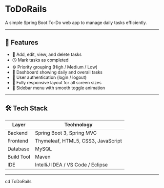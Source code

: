 # ToDoRails
A simple Spring Boot To-Do web app to manage daily tasks efficiently.

---

## 🚀 Features

- 🧾 Add, edit, view, and delete tasks  
- 🕓 Mark tasks as completed  
- ⚙️ Priority grouping (High / Medium / Low)  
- 📅 Dashboard showing daily and overall tasks  
- 🔐 User authentication (login / logout)  
- 📱 Fully responsive layout for all screen sizes  
- 🧭 Sidebar menu with smooth toggle animation  

---

## 🛠️ Tech Stack

| Layer | Technology |
|-------|-------------|
| Backend | Spring Boot 3, Spring MVC |
| Frontend | Thymeleaf, HTML5, CSS3, JavaScript |
| Database | MySQL |
| Build Tool | Maven |
| IDE | IntelliJ IDEA / VS Code / Eclipse |

---

cd ToDoRails

